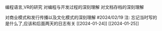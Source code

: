 编程语言,VR的研究
对编程与开发过程的深刻理解
对文档存档的深刻理解

对商业模式和发行传播以及文化模式的深刻理解 #2024/02/19 注: 忘记当时写的是什么了,应该和后面两天的日志有关 [[2024-01-24]] [[2024-01-25]]
